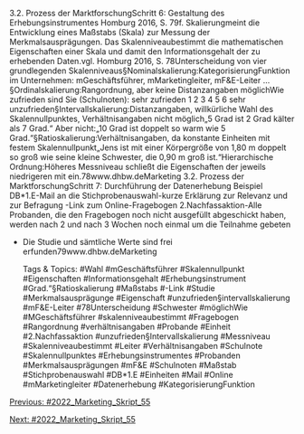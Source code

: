 3.2. Prozess der MarktforschungSchritt 6: Gestaltung des Erhebungsinstrumentes
Homburg 2016, S. 79f.
Skalierungmeint die Entwicklung eines Maßstabs (Skala) zur Messung der Merkmalsausprägungen. Das Skalenniveaubestimmt die mathematischen Eigenschaften einer Skala und damit den Informationsgehalt der zu erhebenden Daten.vgl. Homburg 2016, S. 78Unterscheidung von vier grundlegenden Skalenniveaus§Nominalskalierung:KategorisierungFunktion im Unternehmen: mGeschäftsführer, mMarketingleiter, mF&E-Leiter …§Ordinalskalierung:Rangordnung, aber keine Distanzangaben möglichWie zufrieden sind Sie (Schulnoten):   sehr zufrieden   1   2   3   4   5   6   sehr unzufrieden§Intervallskalierung:Distanzangaben, willkürliche Wahl des Skalennullpunktes, Verhältnisangaben nicht möglich„5 Grad ist 2 Grad kälter als 7 Grad.“ Aber nicht:„10 Grad ist doppelt so warm wie 5 Grad.“§Ratioskalierung:Verhältnisangaben, da konstante Einheiten mit festem Skalennullpunkt„Jens ist mit einer Körpergröße von 1,80 m doppelt so groß wie seine kleine Schwester, die 0,90 m groß ist.“Hierarchische Ordnung:Höheres Messniveau schließt die Eigenschaften der jeweils niedrigeren mit ein.78www.dhbw.deMarketing
3.2. Prozess der MarktforschungSchritt 7: Durchführung der Datenerhebung Beispiel DB*1.E-Mail an die Stichprobenauswahl-kurze Erklärung zur Relevanz und zur Befragung -Link zum Online-Fragebogen 2.Nachfassaktion-Alle Probanden, die den Fragebogen noch nicht ausgefüllt abgeschickt haben, werden nach 2 und nach 3 Wochen noch einmal um die Teilnahme gebeten
* Die Studie und sämtliche Werte sind frei erfunden79www.dhbw.deMarketing

   Tags & Topics:
   #Wahl
   #mGeschäftsführer
   #Skalennullpunkt
   #Eigenschaften
   #Informationsgehalt
   #Erhebungsinstrument
   #Grad.“§Ratioskalierung
   #Maßstabs
   #-Link
   #Studie
   #Merkmalsausprägunge
   #Eigenschaft
   #unzufrieden§intervallskalierung
   #mF&E-Leiter
   #78Unterscheidung
   #Schwester
   #möglichWie
   #MGeschäftsführer
   #skalenniveaubestimmt
   #Fragebogen
   #Rangordnung
   #verhältnisangaben
   #Probande
   #Einheit
   #2.Nachfassaktion
   #unzufrieden§Intervallskalierung
   #Messniveau
   #Skalenniveaubestimmt
   #Leiter
   #Verhältnisangaben
   #Schulnote
   #Skalennullpunktes
   #Erhebungsinstrumentes
   #Probanden
   #Merkmalsausprägungen
   #mF&E
   #Schulnoten
   #Maßstab
   #Stichprobenauswahl
   #DB*1.E
   #Einheiten
   #Mail
   #Online
   #mMarketingleiter
   #Datenerhebung
   #KategorisierungFunktion

[Previous: #2022_Marketing_Skript_55](2022_Marketing_Skript_55.md)

[Next: #2022_Marketing_Skript_55](2022_Marketing_Skript_55.md)
